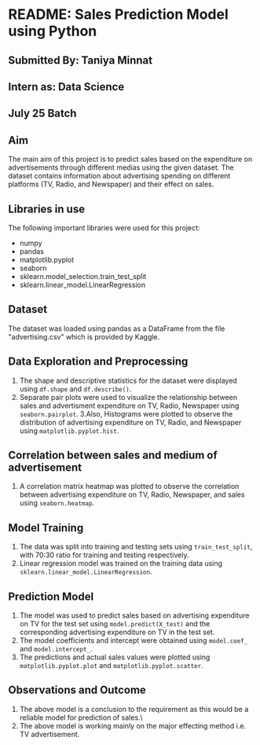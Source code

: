# README: Sales Prediction Model using Python

## Submitted By: Taniya Minnat

## Intern as: Data Science

## July 25  Batch

## Aim

The main aim of this project is to predict sales based on the expenditure on advertisements through different medias using the given dataset. The dataset contains information about advertising spending on different platforms (TV, Radio, and Newspaper) and their effect on sales.

## Libraries in use

The following important libraries were used for this project:

- numpy
- pandas
- matplotlib.pyplot
- seaborn
- sklearn.model_selection.train_test_split
- sklearn.linear_model.LinearRegression

## Dataset

The dataset was loaded using pandas as a DataFrame from the file "advertising.csv" which is provided by Kaggle.

## Data Exploration and Preprocessing

1. The shape and descriptive statistics for the dataset were displayed using `df.shape` and `df.describe()`.
2. Separate pair plots were used to visualize the relationship between sales and advertisment expenditure on TV, Radio, Newspaper using `seaborn.pairplot`.
3.Also, Histograms were plotted to observe the distribution of advertising expenditure on TV, Radio, and Newspaper using `matplotlib.pyplot.hist`.

## Correlation between sales and medium of advertisement

1. A correlation matrix heatmap was plotted to observe the correlation between advertising expenditure on TV, Radio, Newspaper, and sales using `seaborn.heatmap`.

## Model Training

1. The data was split into training and testing sets using `train_test_split`, with 70:30 ratio for training and testing respectively.
2. Linear regression model was trained on the training data using `sklearn.linear_model.LinearRegression`.

## Prediction Model

1. The model was used to predict sales based on advertising expenditure on TV for the test set using `model.predict(X_test)` and the corresponding advertising expenditure on TV in the test set.
2. The model coefficients and intercept were obtained using `model.coef_` and `model.intercept_`.
3. The predictions and actual sales values were plotted using `matplotlib.pyplot.plot` and `matplotlib.pyplot.scatter`.

## Observations and Outcome 
1. The above model is a conclusion to the requirement as this would be a reliable model for prediction of sales.\
2. The above model is working mainly on the major effecting method i.e. TV advertisement.
